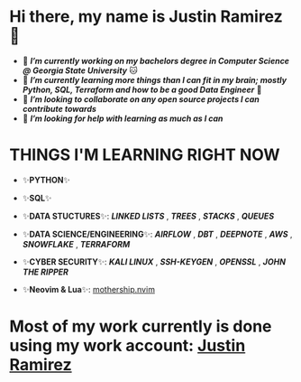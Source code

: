 # Hi there, my name is Justin Ramirez  👋
- 🔭 ___I’m currently working on my bachelors degree in Computer Science @ Georgia State University___ 🐱
- 🌱 ___I’m currently learning more things than I can fit in my brain; mostly Python, SQL, Terraform and how to be a good Data Engineer___ 🧠
- 👯 ___I’m looking to collaborate on any open source projects I can contribute towards___
- 🤔 ___I’m looking for help with learning as much as I can___

# THINGS I'M LEARNING RIGHT NOW
* ✨**PYTHON**✨

* ✨**SQL**✨

* ✨**DATA STUCTURES**✨: ___LINKED LISTS___ , ___TREES___ , ___STACKS___ , ___QUEUES___

* ✨**DATA SCIENCE/ENGINEERING**✨: ___AIRFLOW___ , ___DBT___ , ___DEEPNOTE___ , ___AWS___ , ___SNOWFLAKE___ , ___TERRAFORM___

* ✨**CYBER SECURITY**✨: ___KALI LINUX___ , ___SSH-KEYGEN___ , ___OPENSSL___ , ___JOHN THE RIPPER___

* ✨**Neovim & Lua**✨: [mothership.nvim](https://github.com/ramirez-justin/mothership.nvim)

# Most of my work currently is done using my work account: [Justin Ramirez](https://github.com/justin-ramirez-gametime)
<!--
**ramirez-justin/ramirez-justin** is a ✨ _special_ ✨ repository because its `README.md` (this file) appears on your GitHub profile.
-->

